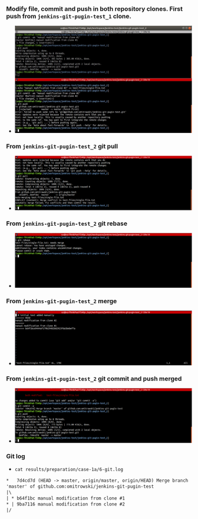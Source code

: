 ### Modify file, commit and push in both repository clones. First push from `jenkins-git-pugin-test_1` clone.
  - ![1](1-git-commit-push.jpg)

### From `jenkins-git-pugin-test_2` git pull
  - ![2](2-git-pull.jpg)

### From `jenkins-git-pugin-test_2` git rebase
  - ![3](3-git-rebase.jpg)

### From `jenkins-git-pugin-test_2` merge
  - ![4](4-vim-merge.jpg)

### From `jenkins-git-pugin-test_2` git commit and push merged
  - ![5](5-git-commit-push.jpg)

### Git log
  - `cat results/preparation/case-1a/6-git.log`
```shell
*   7d4cd7d (HEAD -> master, origin/master, origin/HEAD) Merge branch 'master' of github.com:omitrowski/jenkins-git-pugin-test
|\
| * b64f1bc manual modification from clone #1
* | 9ba7116 manual modification from clone #2
|/
```
